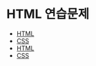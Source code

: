 # HTML 연습문제
 - [HTML](../../code/prac_2.html)
 - [CSS](../../code/styles/prac_2.css)
 - [HTML](../../code/prac_2-1.html)
 - [CSS](../../code/styles/prac_2-1.css)